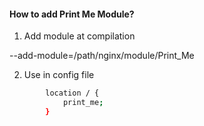 #### How to add Print Me Module? 
 1. Add module at compilation
  
  --add-module=/path/nginx/module/Print_Me
 
 2. Use in config file
 
 ```bash
         location / {
             print_me;
         }
 ```
 
 